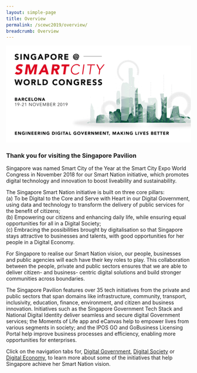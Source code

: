 ```yaml
---
layout: simple-page
title: Overview
permalink: /scewc2019/overview/
breadcrumb: Overview
---
```


![Smart City Expo 2019 GovTech Projects](/images/Smart-City-Expo-banner.png)

### **Thank you for visiting the Singapore Pavilion**

Singapore was named Smart City of the Year at the Smart City Expo World Congress in November 2018 for our Smart Nation initiative, which promotes digital technology and innovation to boost liveability and sustainability. 
 
The Singapore Smart Nation initiative is built on three core pillars:<br>
(a) To be Digital to the Core and Serve with Heart in our Digital Government, using data and technology to transform the delivery of public services for the benefit of citizens;<br>
(b) Empowering our citizens and enhancing daily life, while ensuring equal opportunities for all in a Digital Society; <br>
(c) Embracing the possibilities brought by digitalisation so that Singapore stays attractive to businesses and talents, with good opportunities for her people in a Digital Economy.
 
For Singapore to realise our Smart Nation vision, our people, businesses and public agencies will each have their key roles to play. This collaboration between the people, private and public sectors ensures that we are able to deliver citizen- and business- centric digital solutions and build stronger communities across boundaries. 
 
The Singapore Pavilion features over 35 tech initiatives from the private and public sectors that span domains like infrastructure, community, transport, inclusivity, education, finance, environment, and citizen and business innovation. Initiatives such as the Singapore Government Tech Stack and National Digital Identity deliver seamless and secure digital Government services; the Moments of Life app and eCanvas help to empower lives from various segments in society; and the IPOS GO and GoBusiness Licensing Portal help improve business processes and efficiency, enabling more opportunities for enterprises. 
 
Click on the navigation tabs for, [Digital Government](/_scewc/2-digital-government.md), [Digital Society](/_scewc/3-digital-society.md) or [Digital Economy](/_scewc/4-digital-economy.md), to learn more about some of the initiatives that help Singapore achieve her Smart Nation vision.
